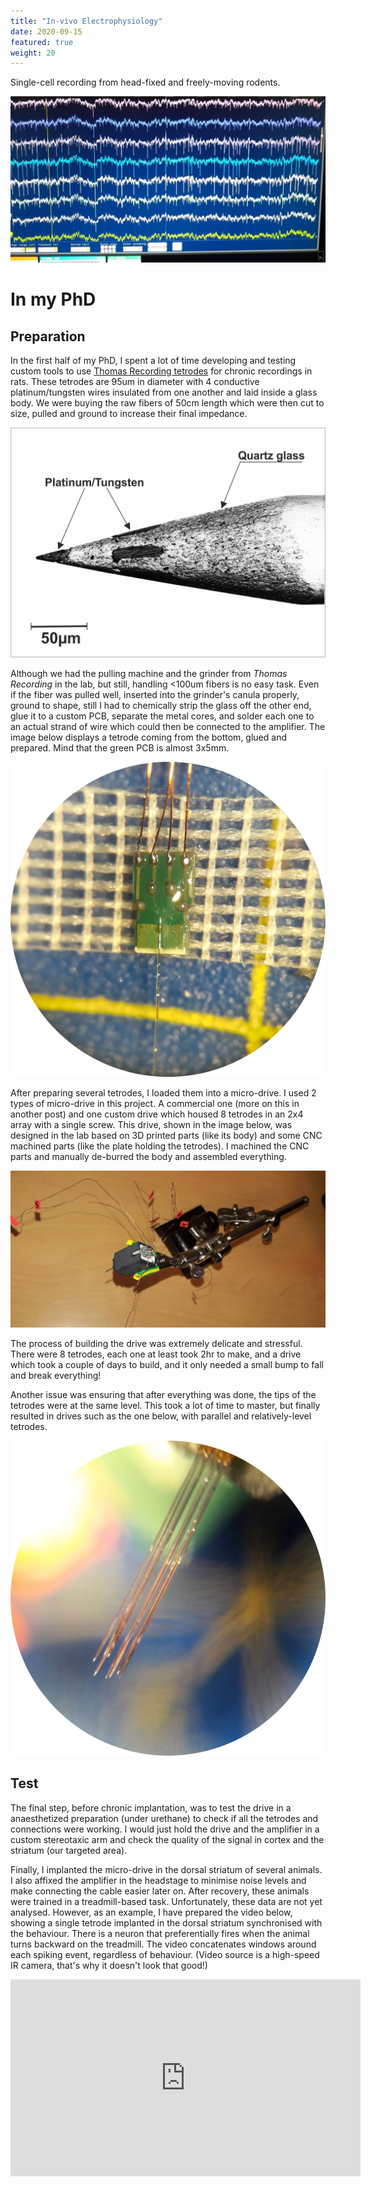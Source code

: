 ```yaml
---
title: "In-vivo Electrophysiology"
date: 2020-09-15
featured: true
weight: 20
---
```


Single-cell recording from head-fixed and freely-moving rodents.

![traces of recoded cells](/images/skills/ephy/traces.jpg)

# In my PhD
## Preparation

In the first half of my PhD, I spent a lot of time developing and testing custom tools to use [Thomas Recording tetrodes](https://www.thomasrecording.com/tetrodes-for-other-manipulators) for chronic recordings in rats.
These tetrodes are 95um in diameter with 4 conductive platinum/tungsten wires insulated from one another and laid inside a glass body.
We were buying the raw fibers of 50cm length which were then cut to size, pulled and ground to increase their final impedance.

![tip of a single electrode](/images/skills/ephy/tetrodeTip.png)

Although we had the pulling machine and the grinder from _Thomas Recording_ in the lab, but still, handling <100um fibers is no easy task.
Even if the fiber was pulled well, inserted into the grinder's canula properly, ground to shape, still I had to chemically strip the glass off the other end, glue it to a custom PCB, separate the metal cores, and solder each one to an actual strand of wire which could then be connected to the amplifier.
The image below displays a tetrode coming from the bottom, glued and prepared.
Mind that the green PCB is almost 3x5mm.

![tetrode installed on a PCB](/images/skills/ephy/pcbBoard.png)

After preparing several tetrodes, I loaded them into a micro-drive.
I used 2 types of micro-drive in this project.
A commercial one (more on this in another post) and one custom drive which housed 8 tetrodes in an 2x4 array with a single screw.
This drive, shown in the image below, was designed in the lab based on 3D printed parts (like its body) and some CNC machined parts (like the plate holding the tetrodes).
I machined the CNC parts and manually de-burred the body and assembled everything.

![the drive installed with tetrodes](/images/skills/ephy/drive.png)

The process of building the drive was extremely delicate and stressful.
There were 8 tetrodes, each one at least took 2hr to make, and a drive which took a couple of days to build, and it only needed a small bump to fall and break everything!

Another issue was ensuring that after everything was done, the tips of the tetrodes were at the same level.
This took a lot of time to master, but finally resulted in drives such as the one below, with parallel and relatively-level tetrodes.

![the tips of the tetrodes installed in a drive](/images/skills/ephy/electrodeArrayTips.png)

## Test
The final step, before chronic implantation, was to test the drive in a anaesthetized preparation (under urethane) to check if all the tetrodes and connections were working.
I would just hold the drive and the amplifier in a custom stereotaxic arm and check the quality of the signal in cortex and the striatum (our targeted area).

Finally, I implanted the micro-drive in the dorsal striatum of several animals.
I also affixed the amplifier in the headstage to minimise noise levels and make connecting the cable easier later on.
After recovery, these animals were trained in a treadmill-based task.
Unfortunately, these data are not yet analysed.
However, as an  example, I have prepared the video below, showing a single tetrode implanted in the dorsal striatum synchronised with the behaviour.
There is a neuron that preferentially fires when the animal turns backward on the treadmill.
The video concatenates windows around each spiking event, regardless of behaviour.
(Video source is a high-speed IR camera, that's why it doesn't look that good!)

<iframe title="Tetrode on a treadmill!" width="560" height="315" src="https://www.youtube.com/embed/lpujjEL8krs" frameborder="0" allow="accelerometer; clipboard-write; encrypted-media; gyroscope; picture-in-picture" allowfullscreen></iframe>